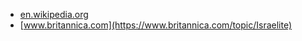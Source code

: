 * [en.wikipedia.org](https://en.wikipedia.org/wiki/Diaspora)
* [www.britannica.com](https://www.britannica.com/topic/Israelite)
